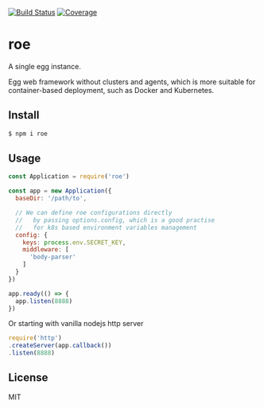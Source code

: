 [![Build Status](https://travis-ci.org/kaelzhang/roe.svg?branch=master)](https://travis-ci.org/kaelzhang/roe)
[![Coverage](https://codecov.io/gh/kaelzhang/roe/branch/master/graph/badge.svg)](https://codecov.io/gh/kaelzhang/roe)
<!-- optional appveyor tst
[![Windows Build Status](https://ci.appveyor.com/api/projects/status/github/kaelzhang/roe?branch=master&svg=true)](https://ci.appveyor.com/project/kaelzhang/roe)
-->
<!-- optional npm version
[![NPM version](https://badge.fury.io/js/roe.svg)](http://badge.fury.io/js/roe)
-->
<!-- optional npm downloads
[![npm module downloads per month](http://img.shields.io/npm/dm/roe.svg)](https://www.npmjs.org/package/roe)
-->
<!-- optional dependency status
[![Dependency Status](https://david-dm.org/kaelzhang/roe.svg)](https://david-dm.org/kaelzhang/roe)
-->

# roe

A single egg instance.

Egg web framework without clusters and agents, which is more suitable for container-based deployment, such as Docker and Kubernetes.

## Install

```sh
$ npm i roe
```

## Usage

```js
const Application = require('roe')

const app = new Application({
  baseDir: '/path/to',

  // We can define roe configurations directly
  //   by passing options.config, which is a good practise
  //   for k8s based environment variables management
  config: {
    keys: process.env.SECRET_KEY,
    middleware: [
      'body-parser'
    ]
  }
})

app.ready(() => {
  app.listen(8888)
})
```

Or starting with vanilla nodejs http server

```js
require('http')
.createServer(app.callback())
.listen(8888)
```

## License

MIT
